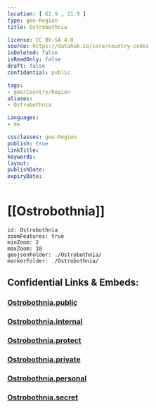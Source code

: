 ```yaml
---
location: [ 62.9 , 21.9 ] 
type: geo-Region
title: Ostrobothnia

license: CC BY-SA 4.0
source: https://datahub.io/core/country-codes
isDeleted: false
isReadOnly: false
draft: false
confidential: public

tags:
- geo/Country/Region
aliases:
- Ostrobothnia

Languages:
- de

cssclasses: geo-Region
publish: true
linkTitle: 
keywords: 
layout: 
publishDate: 
expiryDate: 
---
```


# [[Ostrobothnia]] 

```leaflet
id: Ostrobothnia
zoomFeatures: true 
minZoom: 2 
maxZoom: 18
geojsonFolder: ./Ostrobothnia/
markerFolder: ./Ostrobothnia/
```


## Confidential Links & Embeds: 

### [Ostrobothnia.public](/_public/\Earth\Continent\Europe\Europe~North\Finland\Provinces~Finland\Western_Finland\counties~Western_FinlandOstrobothnia.public.md) 

### [Ostrobothnia.internal](/_internal/\Earth\Continent\Europe\Europe~North\Finland\Provinces~Finland\Western_Finland\counties~Western_FinlandOstrobothnia.internal.md) 

### [Ostrobothnia.protect](/_protect/\Earth\Continent\Europe\Europe~North\Finland\Provinces~Finland\Western_Finland\counties~Western_FinlandOstrobothnia.protect.md) 

### [Ostrobothnia.private](/_private/\Earth\Continent\Europe\Europe~North\Finland\Provinces~Finland\Western_Finland\counties~Western_FinlandOstrobothnia.private.md) 

### [Ostrobothnia.personal](/_personal/\Earth\Continent\Europe\Europe~North\Finland\Provinces~Finland\Western_Finland\counties~Western_FinlandOstrobothnia.personal.md) 

### [Ostrobothnia.secret](/_secret/\Earth\Continent\Europe\Europe~North\Finland\Provinces~Finland\Western_Finland\counties~Western_FinlandOstrobothnia.secret.md)


